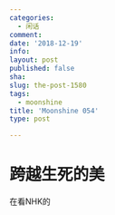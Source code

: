 ```yaml
---
categories:
  - 闲话
comment: 
date: '2018-12-19'
info: 
layout: post
published: false
sha: 
slug: the-post-1580
tags:
  - moonshine
title: 'Moonshine 054'
type: post

---
```

# 跨越生死的美

在看NHK的
